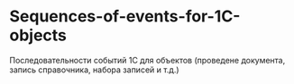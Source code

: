 # Sequences-of-events-for-1C-objects
Последовательности событий 1С для объектов (проведене документа, запись справочника, набора записей и т.д.)
